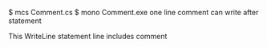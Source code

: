 $ mcs Comment.cs
$ mono Comment.exe
one line comment can write after statement

This WriteLine statement line includes comment
